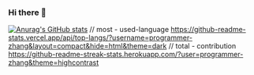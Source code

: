 ### Hi there 👋

<!--
**NANAIII349/NANAIII349** is a ✨ _special_ ✨ repository because its `README.md` (this file) appears on your GitHub profile.

Here are some ideas to get you started:

- 🔭 I’m currently working on ...
- 🌱 I’m currently learning ...
- 👯 I’m looking to collaborate on ...
- 🤔 I’m looking for help with ...
- 💬 Ask me about ...
- 📫 How to reach me: ...
- 😄 Pronouns: ...
- ⚡ Fun fact: ...
![Anurag's GitHub stats](https://github-readme-stats.vercel.app/api?username=NANAIII349&show_icons=true&theme=radical)
-->


[![Anurag's GitHub stats](https://github-readme-stats.vercel.app/api?username=NANAIII349)](https://github.com/anuraghazra/github-readme-stats)
// most - used-language
https://github-readme-stats.vercel.app/api/top-langs/?username=programmer-zhang&layout=compact&hide=html&theme=dark
// total - contribution
https://github-readme-streak-stats.herokuapp.com/?user=programmer-zhang&theme=highcontrast

